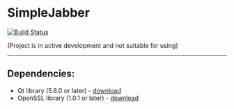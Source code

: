 # SimpleJabber

[![Build Status](https://travis-ci.org/KrusnikViers/simple-jabber.svg?branch=master)](https://travis-ci.org/KrusnikViers/simple-jabber)

(Project is in active development and not suitable for using)

---

## Dependencies:
- Qt library (5.8.0 or later) - [download](https://www.qt.io/download-open-source/)
- OpenSSL library (1.0.1 or later) - [download](https://www.openssl.org/community/binaries.html)
